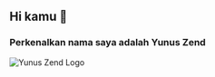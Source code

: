 ## Hi kamu 👋
### Perkenalkan nama saya adalah Yunus Zend

![Yunus Zend Logo](https://telegra.ph/file/0a7d20bf46d47ff0438ab.jpg)
